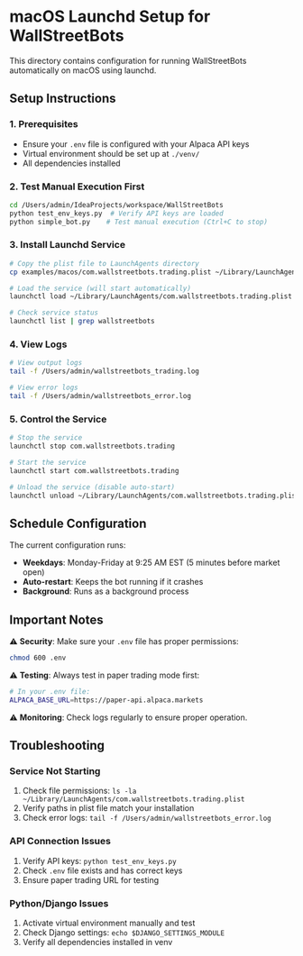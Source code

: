 # macOS Launchd Setup for WallStreetBots

This directory contains configuration for running WallStreetBots automatically on macOS using launchd.

## Setup Instructions

### 1. Prerequisites
- Ensure your `.env` file is configured with your Alpaca API keys
- Virtual environment should be set up at `./venv/`
- All dependencies installed

### 2. Test Manual Execution First
```bash
cd /Users/admin/IdeaProjects/workspace/WallStreetBots
python test_env_keys.py  # Verify API keys are loaded
python simple_bot.py    # Test manual execution (Ctrl+C to stop)
```

### 3. Install Launchd Service
```bash
# Copy the plist file to LaunchAgents directory
cp examples/macos/com.wallstreetbots.trading.plist ~/Library/LaunchAgents/

# Load the service (will start automatically)
launchctl load ~/Library/LaunchAgents/com.wallstreetbots.trading.plist

# Check service status
launchctl list | grep wallstreetbots
```

### 4. View Logs
```bash
# View output logs
tail -f /Users/admin/wallstreetbots_trading.log

# View error logs
tail -f /Users/admin/wallstreetbots_error.log
```

### 5. Control the Service
```bash
# Stop the service
launchctl stop com.wallstreetbots.trading

# Start the service
launchctl start com.wallstreetbots.trading

# Unload the service (disable auto-start)
launchctl unload ~/Library/LaunchAgents/com.wallstreetbots.trading.plist
```

## Schedule Configuration

The current configuration runs:
- **Weekdays**: Monday-Friday at 9:25 AM EST (5 minutes before market open)
- **Auto-restart**: Keeps the bot running if it crashes
- **Background**: Runs as a background process

## Important Notes

⚠️ **Security**: Make sure your `.env` file has proper permissions:
```bash
chmod 600 .env
```

⚠️ **Testing**: Always test in paper trading mode first:
```bash
# In your .env file:
ALPACA_BASE_URL=https://paper-api.alpaca.markets
```

⚠️ **Monitoring**: Check logs regularly to ensure proper operation.

## Troubleshooting

### Service Not Starting
1. Check file permissions: `ls -la ~/Library/LaunchAgents/com.wallstreetbots.trading.plist`
2. Verify paths in plist file match your installation
3. Check error logs: `tail -f /Users/admin/wallstreetbots_error.log`

### API Connection Issues
1. Verify API keys: `python test_env_keys.py`
2. Check `.env` file exists and has correct keys
3. Ensure paper trading URL for testing

### Python/Django Issues
1. Activate virtual environment manually and test
2. Check Django settings: `echo $DJANGO_SETTINGS_MODULE`
3. Verify all dependencies installed in venv